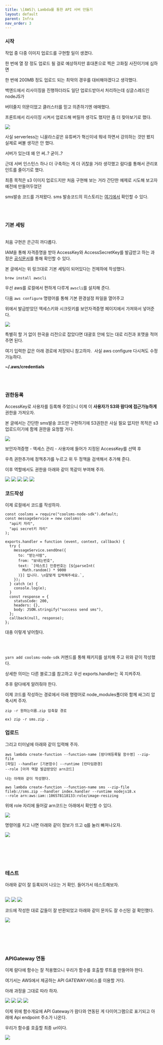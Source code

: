 ```yaml
---
title: \[AWS]\ Lambda를 통한 API 서버 만들기
layout: default
parent: Infra
nav_order: 3
---
```


### 시작

작업 중 다중 이미지 업로드를 구현할 일이 생겼다.

한 번에 열 장 정도 업로드 될 걸로 예상하지만 휴대폰으로 찍은 고화질 사진이기에 심하면

한 번에 200MB 정도 업로드 되는 최악의 경우를 대비해야겠다고 생각했다.

백엔드에서 리사이징을 진행하더라도 일단 업로드받아서 처리하는데 싱글스레드인 nodeJS가

버텨줄지 의문이었고 클러스터를 믿고 의존하기엔 애매했다.

프론트에서 리사이징 시켜서 업로드해 버릴까 생각도 했지만 좀 더 찾아보기로 했다.

![](https://img1.daumcdn.net/thumb/R1280x0/?scode=mtistory2&fname=https%3A%2F%2Fblog.kakaocdn.net%2Fdn%2FbrRk0W%2FbtrXCI8Vsi3%2FXF2tFQyRmudRpkkhngTac1%2Fimg.png)

사실 serverless는 니꼴라스같은 유튜버가 혁신이네 뭐네 하면서 강의하는 것만 봤지 실제로 써볼 생각은 안 했다.

서버가 있는데 왜 안 써..? 굳이..?

근데 서버 인스턴스 하나 더 구축하는 게 더 귀찮을 거라 생각했고 람다를 통해서 관리포인트를 줄이기로 했다.

최종 목적은 s3 이미지 업로드지만 처음 구현해 보는 거라 간단한 예제로 시도해 보고자 예전에 만들어두었던

sms발송 코드를 가져왔다. sms 발송코드의 히스토리는 [여기에서](https://bdev.tistory.com/13) 확인할 수 있다.

<br/><br/>

### 기본 세팅

<br/>
처음 구현은 은근히 까다롭다.

IAM을 통해 자격증명을 받아 AccessKey와 AccessSecretKey를 발급받고 하는 과정은 [공식문서](https://docs.aws.amazon.com/ko_kr/cli/latest/userguide/cli-configure-quickstart.html)를 통해 확인할 수 있다.

본 글에서는 위 링크대로 기본 세팅이 되어있다는 전제하에 작성했다.

```
brew install awscli
```

우선 aws를 로컬에서 편하게 다루게 <code>awscli</code>를 설치해 준다.

다음 <code>aws configure</code> 명령어를 통해 기본 환경설정 파일을 열어주고

위에서 발급받았던 액세스키와 시크릿키를 보안자격증명 페이지에서 가져와서 넣어준다.

![](https://img1.daumcdn.net/thumb/R1280x0/?scode=mtistory2&fname=https%3A%2F%2Fblog.kakaocdn.net%2Fdn%2FcRlDQD%2FbtrXzZD7tR3%2Fm4qp2HOJ022L8sUOhjoTF1%2Fimg.png)

특별히 할 거 없이 한국을 리전으로 잡았다면 대괄호 안에 있는 대로 리전과 포맷을 적어주면 된다.

여기 입력한 값은 아래 경로에 저장되니 참고하자.  사실 aws configure 다시쳐도 수정가능하다.

**~/.aws/credentials**

<br/><br/>

### 권한등록

AccessKey로 사용자를 등록해 주었으니 이제 이 **사용자가 S3와 람다에 접근가능하게** 권한을 가져오자.

본 글에서는 간단한 sms발송 코드만 구현하기에 S3권한은 사실 필요 없지만 목적은 s3업로드이기에 함께 권한을 요청할 거다.

![](https://img1.daumcdn.net/thumb/R1280x0/?scode=mtistory2&fname=https%3A%2F%2Fblog.kakaocdn.net%2Fdn%2FcS6o5h%2FbtrXChRg2oL%2FICCDbKWofIiwz3YOkbs6L1%2Fimg.png)

보안자격증명 - 액세스 관리 - 사용자에 들어가 지정된 AccessKey를 선택 후

우측 권한추가에 정책추가를 누르고 위 두 정책을 검색해서 추가해 준다.

이후 역할에서도 권한을 아래와 같이 똑같이 부여해 주자.

![](https://img1.daumcdn.net/thumb/R1280x0/?scode=mtistory2&fname=https%3A%2F%2Fblog.kakaocdn.net%2Fdn%2FR2CL9%2FbtrXDAimGy3%2FM6pB7IleqvvBaKxE47RAA1%2Fimg.png)
![](https://img1.daumcdn.net/thumb/R1280x0/?scode=mtistory2&fname=https%3A%2F%2Fblog.kakaocdn.net%2Fdn%2FSxiGt%2FbtrXBlNxUNf%2F0MylTko62jeT8zYzHCpXT0%2Fimg.png)
![](https://img1.daumcdn.net/thumb/R1280x0/?scode=mtistory2&fname=https%3A%2F%2Fblog.kakaocdn.net%2Fdn%2Fm3suH%2FbtrXBNv7PG5%2FYgsfDW6fkSUCWCQPi7Nk4k%2Fimg.png)
![](https://img1.daumcdn.net/thumb/R1280x0/?scode=mtistory2&fname=https%3A%2F%2Fblog.kakaocdn.net%2Fdn%2FbM6zuT%2FbtrXBYYAmx3%2FP64Zcz8zHHfybgxjMH9MS0%2Fimg.png)
![](https://img1.daumcdn.net/thumb/R1280x0/?scode=mtistory2&fname=https%3A%2F%2Fblog.kakaocdn.net%2Fdn%2FthqSA%2FbtrXyj3Tfiw%2FTY9GzYYjWvrxoxMHXCpJuK%2Fimg.png)

### 코드작성

이제 로컬에서 코드를 작성하자.

```
const coolsms = require("coolsms-node-sdk").default;
const messageService = new coolsms(
  "api키 자리",
  "api secret키 자리"
);

exports.handler = function (event, context, callback) {
  try {
    messageService.sendOne({
      to: "받는사람",
      from: "보내는번호",
      text: `[테스트] 인증번호는 [${parseInt(
        Math.random() * 9000
      )}] 입니다. \n알맞게 입력해주세요.`,
    });
  } catch (e) {
    console.log(e);
  }
  const response = {
    statusCode: 200,
    headers: {},
    body: JSON.stringify("success send sms"),
  };
  callback(null, response);
};
```

대충 이렇게 넣어줬다.

<br/><br/>

<code>yarn add coolsms-node-sdk</code> 커멘드를 통해 패키지를 설치해 주고 위와 같이 작성했다.

상세한 의미는 다른 블로그를 참고하고 우선 exports.handler는 꼭 지켜주자.

추후 람다에게 알려줘야 한다.

이제 코드를 작성하는 경로에서 아래 명령어로 node_modules폴더와 함께 싸그리 압축시켜 주자.

```
zip -r 원하는이름.zip 압축할 경로

ex) zip -r sms.zip .
```

### 업로드

그리고 터미널에 아래와 같이 입력해 주자.

```
aws lambda create-function --function-name [람다에등록될 함수명] --zip-file
[파일] --handler [기본함수] --runtime [런타임환경]
--role [아까 역할 발급받았던 arn코드]

나는 아래와 같이 작성했다.

aws lambda create-function --function-name sms --zip-file
fileb://sms.zip --handler index.handler --runtime nodejs18.x
--role arn:aws:iam::106578118133:role/image-resizing
```

위에 role 자리에 들어갈 arn코드는 아래에서 확인할 수 있다.

![](https://img1.daumcdn.net/thumb/R1280x0/?scode=mtistory2&fname=https%3A%2F%2Fblog.kakaocdn.net%2Fdn%2FbrLeLX%2FbtrXBxG44vt%2FZ5s8U3E03SeFj6n80e7rG0%2Fimg.png)

명령어를 치고 나면 아래와 같이 정보가 뜨고 q를 눌러 빠져나오자.

![](https://img1.daumcdn.net/thumb/R1280x0/?scode=mtistory2&fname=https%3A%2F%2Fblog.kakaocdn.net%2Fdn%2Fb48473%2FbtrXBAjnhqj%2FXKsW67QTAwKZbnZCbDpl9K%2Fimg.png)

<br/><br/><br/><br/>

### 테스트

아래와 같이 잘 등록되어 나오는 거 확인. 들어가서 테스트해보자.
<br/><br/>

![](https://img1.daumcdn.net/thumb/R1280x0/?scode=mtistory2&fname=https%3A%2F%2Fblog.kakaocdn.net%2Fdn%2FbFjRMF%2FbtrXBYEiU6O%2FXFnz8ac1xFxYJYchaI16M1%2Fimg.png)
![](https://img1.daumcdn.net/thumb/R1280x0/?scode=mtistory2&fname=https%3A%2F%2Fblog.kakaocdn.net%2Fdn%2FK2maP%2FbtrXC0hl4dl%2FAKz4QyEg2AcneK56utlwQK%2Fimg.png)
![](https://img1.daumcdn.net/thumb/R1280x0/?scode=mtistory2&fname=https%3A%2F%2Fblog.kakaocdn.net%2Fdn%2FunxHh%2FbtrXz0weEhQ%2F6AP9DNJpZRDk2B81PlHNA1%2Fimg.png)

코드에 작성한 대로 값들이 잘 반환되었고 아래와 같이 문자도 잘 수신된 걸 확인했다.

![](https://img1.daumcdn.net/thumb/R1280x0/?scode=mtistory2&fname=https%3A%2F%2Fblog.kakaocdn.net%2Fdn%2FTMR8U%2FbtrXzZjQxz3%2FZVKZgBPmf9o9K6dKUarQO1%2Fimg.png)

<br/><br/><br/><br/>

### APIGateway 연동

이제 람다에 함수는 잘 적용했으니 우리가 함수를 호출할 루트를 만들어야 한다.

여기서는 AWS에서 제공하는 API GATEWAY서비스를 이용할 거다.

아래 과정을 그대로 따라 하자.

![](https://img1.daumcdn.net/thumb/R1280x0/?scode=mtistory2&fname=https%3A%2F%2Fblog.kakaocdn.net%2Fdn%2FcxqSWb%2FbtrXCh4NLLp%2F3Ba9rljPXmKkoggjMJv3r0%2Fimg.png)
![](https://img1.daumcdn.net/thumb/R1280x0/?scode=mtistory2&fname=https%3A%2F%2Fblog.kakaocdn.net%2Fdn%2FcO6kk0%2FbtrXD7mQD3M%2FvqXSDFl89quNA8lprGalz0%2Fimg.png)
![](https://img1.daumcdn.net/thumb/R1280x0/?scode=mtistory2&fname=https%3A%2F%2Fblog.kakaocdn.net%2Fdn%2F2NB4R%2FbtrXCjauWQ2%2FYmGpgaoy1LBjNLZt8pAFuk%2Fimg.png)
![](https://img1.daumcdn.net/thumb/R1280x0/?scode=mtistory2&fname=https%3A%2F%2Fblog.kakaocdn.net%2Fdn%2FbQ6Ju4%2FbtrXBxG5eBr%2FK2N0kC48a5EhwC8vFYFLL1%2Fimg.png)

이제 위에 함수개요에 API Gateway가 람다와 연동된 게 다이어그램으로 표기되고 아래에 Api endpoint 주소가 나온다.

우리가 함수를 호출할 최종 url이다.

![](https://img1.daumcdn.net/thumb/R1280x0/?scode=mtistory2&fname=https%3A%2F%2Fblog.kakaocdn.net%2Fdn%2FbjMCZz%2FbtrXFu9Ws1b%2FicPCKI2EFK8PobHNpDewCK%2Fimg.png)
